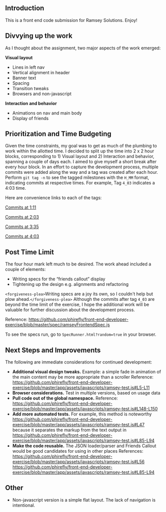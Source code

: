 ## Introduction
This is  a front end code submission for Ramsey Solutions. Enjoy!


## Divvying up the work
As I thought about the assignment, two major aspects of the work emerged:

**Visual layout**
- Lines in left nav
- Vertical alignment in header
- Banner text
- Spacing
- Transition tweaks
- Browsers and non-javascript

**Interaction and behavior**
- Animations on nav and main body
- Display of friends


## Prioritization and Time Budgeting
Given the time constraints, my goal was to get as much of the plumbing to work within the allotted time. I decided to split up the time into 2 x 2 hour blocks, corresponding to 1) Visual layout and 2) Interaction and behavior, spanning a couple of days each. I aimed to give myself a short break after every hour block. In an effort to capture the development process, multiple commits were added along the way and a tag was created after each hour. Perform `git tag -n` to see the tagged milestones with the `H_MM` format, indicating commits at respective times. For example, Tag `4_03` indicates a 4:03 time.

Here are convenience links to each of the tags:

[Commits at 1:11](https://github.com/phirefly/front-end-developer-exercise/releases/tag/1_11)

[Commits at 2:03](https://github.com/phirefly/front-end-developer-exercise/releases/tag/2_03)

[Commits at 3:35](https://github.com/phirefly/front-end-developer-exercise/releases/tag/3_35)

[Commits at 4:03](https://github.com/phirefly/front-end-developer-exercise/releases/tag/4_03)


## Post Time Limit
The four hour mark left much to be desired. The work ahead included a couple of elements:

* Writing specs for the “friends callout” display
* Tightening up the design e.g. alignments and refactoring

`<forgiveness-plea>`Writing specs are a joy its own, so I couldn't help but plow ahead.`</forgiveness-plea>` Although the commits after tag `4_03` are beyond the time limit of the exercise, I hope the additional work will be valuable for further discussion about the development process.

Reference:
https://github.com/phirefly/front-end-developer-exercise/blob/master/spec/ramseyFrontendSpec.js

To see the specs run, go to `SpecRunner.html?random=true` in your browser.


## Next Steps and Improvements
The following are immediate considerations for continued development:
* **Additional visual design tweaks.** Example: a simple fade in animation of the main content may be more appropriate than a scroller
Reference: https://github.com/phirefly/front-end-developer-exercise/blob/master/app/assets/javascripts/ramsey-test.js#L5-L11
* **Browser considerations.** Test in multiple versions, based on usage data
* **Pull code out of the global namespace.**
Reference: https://github.com/phirefly/front-end-developer-exercise/blob/master/app/assets/javascripts/ramsey-test.js#L148-L150
* **Add more automated tests.** For example, this method is noteworthy https://github.com/phirefly/front-end-developer-exercise/blob/master/app/assets/javascripts/ramsey-test.js#L47 because it separates the markup from the text output in https://github.com/phirefly/front-end-developer-exercise/blob/master/app/assets/javascripts/ramsey-test.js#L85-L94
* **Make the code reusable.** The JSON loader/parser and Friends Callout would be good candidates for using in other places
References:
https://github.com/phirefly/front-end-developer-exercise/blob/master/app/assets/javascripts/ramsey-test.js#L56
https://github.com/phirefly/front-end-developer-exercise/blob/master/app/assets/javascripts/ramsey-test.js#L85-L94


## Other
* Non-javascript version is a simple flat layout. The lack of navigation is intentional.



